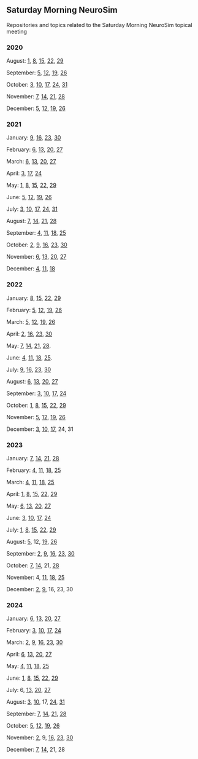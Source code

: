 ## Saturday Morning NeuroSim
Repositories and topics related to the Saturday Morning NeuroSim topical meeting

### 2020   
August: [1](https://github.com/OREL-group/Saturday-Morning-NeuroSim/tree/main/August%201), [8](https://github.com/OREL-group/Saturday-Morning-NeuroSim/tree/main/August%208), [15](https://github.com/OREL-group/Saturday-Morning-NeuroSim/tree/main/August%2015), [22](https://github.com/OREL-group/Saturday-Morning-NeuroSim/tree/main/August%2022), [29](https://github.com/OREL-group/Saturday-Morning-NeuroSim/tree/main/August%2029)   

September: [5](https://github.com/OREL-group/Saturday-Morning-NeuroSim/tree/main/September%205), [12](https://github.com/OREL-group/Saturday-Morning-NeuroSim/tree/main/September%2012), [19](https://github.com/OREL-group/Saturday-Morning-NeuroSim/tree/main/September%2019), [26](https://github.com/OREL-group/Saturday-Morning-NeuroSim/tree/main/September%2026)  

October: [3](https://github.com/OREL-group/Saturday-Morning-NeuroSim/tree/main/October%203), [10](https://github.com/OREL-group/Saturday-Morning-NeuroSim/tree/main/October%2010), [17](https://github.com/OREL-group/Saturday-Morning-NeuroSim/tree/main/October%2017), [24](https://github.com/OREL-group/Saturday-Morning-NeuroSim/blob/8b19fb094ecf03ccd5046595099a6ff4727d7080/October%2024/meeting-notes.md), [31](https://github.com/OREL-group/Saturday-Morning-NeuroSim/tree/8b19fb094ecf03ccd5046595099a6ff4727d7080/October%2031)   

November: [7](https://github.com/OREL-group/Saturday-Morning-NeuroSim/tree/8b19fb094ecf03ccd5046595099a6ff4727d7080/November%207), [14](https://github.com/OREL-group/Saturday-Morning-NeuroSim/blob/main/November%2014/meeting-notes.md), [21](https://github.com/OREL-group/Saturday-Morning-NeuroSim/blob/main/November%2021/meeting-notes.md), [28](https://github.com/OREL-group/Saturday-Morning-NeuroSim/tree/main/November%2028/meeting-notes.md)  

December: [5](https://github.com/OREL-group/Saturday-Morning-NeuroSim/blob/main/December%205/meeting-notes.md), [12](https://github.com/OREL-group/Saturday-Morning-NeuroSim/tree/main/December%2012), [19](https://github.com/OREL-group/Saturday-Morning-NeuroSim/tree/main/December%2019), [26](https://github.com/OREL-group/Saturday-Morning-NeuroSim/tree/main/December%2026)   

### 2021   
January: [9](https://github.com/OREL-group/Saturday-Morning-NeuroSim/tree/main/January%209/meeting-notes.md), [16](https://github.com/OREL-group/Saturday-Morning-NeuroSim/tree/main/January%2016/meeting-notes.md), [23](https://github.com/OREL-group/Saturday-Morning-NeuroSim/tree/main/January%2023), [30](https://github.com/OREL-group/Saturday-Morning-NeuroSim/tree/main/January%2030)   

February: [6](https://github.com/OREL-group/Saturday-Morning-NeuroSim/blob/main/February%206/meeting-notes.md), [13](https://github.com/OREL-group/Saturday-Morning-NeuroSim/tree/main/February%2013), [20](https://github.com/OREL-group/Saturday-Morning-NeuroSim/blob/main/February%2020/meeting-notes.md), [27](https://github.com/OREL-group/Saturday-Morning-NeuroSim/blob/main/February%2027/meeting-notes.md)   

March: [6](https://github.com/OREL-group/Saturday-Morning-NeuroSim/blob/main/March%206/meeting-notes.md), [13](https://github.com/OREL-group/Saturday-Morning-NeuroSim/blob/main/March%2013/meeting-notes.md), [20](https://github.com/OREL-group/Saturday-Morning-NeuroSim/tree/main/March%2020), [27](https://github.com/OREL-group/Saturday-Morning-NeuroSim/blob/main/March%2027/meeting-notes.md)   

April: [3](https://github.com/OREL-group/Saturday-Morning-NeuroSim/blob/main/April%203/meeting-notes.md), [17](https://github.com/OREL-group/Saturday-Morning-NeuroSim/tree/main/April%2017), [24](https://github.com/OREL-group/Saturday-Morning-NeuroSim/tree/main/April%2024)   

May: [1](https://github.com/OREL-group/Saturday-Morning-NeuroSim/tree/main/May%201), [8](https://github.com/OREL-group/Saturday-Morning-NeuroSim/tree/main/May%208), [15](https://github.com/OREL-group/Saturday-Morning-NeuroSim/blob/main/May%2015/meeting-notes.md), [22](https://github.com/OREL-group/Saturday-Morning-NeuroSim/blob/main/May%2022/meeting-notes.md), [29](https://github.com/OREL-group/Saturday-Morning-NeuroSim/blob/main/May%2029/meeting-notes.md)   

June: [5](https://github.com/OREL-group/Saturday-Morning-NeuroSim/blob/main/June%205/meeting-notes.md), [12](https://github.com/OREL-group/Saturday-Morning-NeuroSim/blob/main/June%2012/meeting-notes.md), [19](https://github.com/OREL-group/Saturday-Morning-NeuroSim/tree/main/June%2019), [26](https://github.com/OREL-group/Saturday-Morning-NeuroSim/blob/main/June%2026/meeting-notes.md)   

July: [3](https://github.com/OREL-group/Saturday-Morning-NeuroSim/blob/main/July%203/meeting-notes.md), [10](https://github.com/OREL-group/Saturday-Morning-NeuroSim/tree/main/July%2010), [17](https://github.com/OREL-group/Saturday-Morning-NeuroSim/blob/main/July%2017/meeting-notes.md), [24](https://github.com/OREL-group/Saturday-Morning-NeuroSim/blob/main/July%2024/meeting-notes.md), [31](https://github.com/OREL-group/Saturday-Morning-NeuroSim/tree/main/July%2031)   

August: [7](https://github.com/OREL-group/Saturday-Morning-NeuroSim/blob/main/August%207/meeting-notes.md), [14](https://github.com/OREL-group/Saturday-Morning-NeuroSim/blob/main/August%2014/meeting-notes.md), [21](https://github.com/OREL-group/Saturday-Morning-NeuroSim/blob/main/August%2021/meeting-notes.md), [28](https://github.com/OREL-group/Saturday-Morning-NeuroSim/blob/main/August%2028/meeting-notes.md)  

September: [4](https://github.com/OREL-group/Saturday-Morning-NeuroSim/blob/main/September%204/meeting-notes.md), [11](https://github.com/OREL-group/Saturday-Morning-NeuroSim/blob/main/September%2011/meeting-notes.md), [18](https://github.com/OREL-group/Saturday-Morning-NeuroSim/blob/main/September%2018/meeting-notes-9-18.md), [25](https://github.com/OREL-group/Saturday-Morning-NeuroSim/tree/main/September%2025)  

October: [2](https://github.com/OREL-group/Saturday-Morning-NeuroSim/blob/main/October%202/meeting-notes.md), [9](https://github.com/OREL-group/Saturday-Morning-NeuroSim/blob/main/October%209/meeting-notes.md), [16](https://github.com/OREL-group/Saturday-Morning-NeuroSim/tree/main/October%2016), [23](https://github.com/OREL-group/Saturday-Morning-NeuroSim/tree/main/October%2023), [30](https://github.com/OREL-group/Saturday-Morning-NeuroSim/tree/main/October%2030)  

November: [6](https://github.com/OREL-group/Saturday-Morning-NeuroSim/tree/main/November%206), [13](https://github.com/OREL-group/Saturday-Morning-NeuroSim/blob/main/November%2013/meeting-notes.md), [20](https://github.com/OREL-group/Saturday-Morning-NeuroSim/blob/main/November%2020/meeting-notes.md), [27](https://github.com/OREL-group/Saturday-Morning-NeuroSim/blob/main/November%2027/meeting-notes.md)  

December: [4](https://github.com/OREL-group/Saturday-Morning-NeuroSim/blob/main/December%204/meeting-notes.md), [11](https://github.com/OREL-group/Saturday-Morning-NeuroSim/tree/main/December%2011), [18](https://github.com/OREL-group/Saturday-Morning-NeuroSim/blob/main/December%2018/meeting-notes.md)

### 2022   
January: [8](https://github.com/OREL-group/Saturday-Morning-NeuroSim/tree/main/January%208), [15](https://github.com/OREL-group/Saturday-Morning-NeuroSim/blob/main/January%2015/meeting-notes.md), [22](https://github.com/OREL-group/Saturday-Morning-NeuroSim/tree/main/January%2022), [29](https://github.com/OREL-group/Saturday-Morning-NeuroSim/blob/main/January%2029/meeting-notes.md)

February: [5](https://github.com/OREL-group/Saturday-Morning-NeuroSim/blob/main/February%205/meeting-notes.md), [12](https://github.com/OREL-group/Saturday-Morning-NeuroSim/blob/main/February%2012/meeting-notes.md), [19](https://github.com/OREL-group/Saturday-Morning-NeuroSim/blob/main/February%2019/meeting-notes.md), [26](https://twitter.com/Orthogonal_Lab/status/1497687743517925378)

March: [5](https://github.com/OREL-group/Saturday-Morning-NeuroSim/blob/main/March%205/meeting-notes.md), [12](https://github.com/OREL-group/Saturday-Morning-NeuroSim/blob/main/March%2012/meeting-notes.md), [19](https://github.com/OREL-group/Saturday-Morning-NeuroSim/blob/main/March%2019/meeting-notes.md), [26](https://github.com/OREL-group/Saturday-Morning-NeuroSim/blob/main/March%2026/meeting-notes.md)

April: [2](https://github.com/OREL-group/Saturday-Morning-NeuroSim/blob/main/April%202/meeting-notes.md), [16](https://github.com/OREL-group/Saturday-Morning-NeuroSim/blob/main/April%2016/meeting-notes.md), [23](https://github.com/OREL-group/Saturday-Morning-NeuroSim/blob/main/April%2023/meeting-notes.md), [30](https://github.com/OREL-group/Saturday-Morning-NeuroSim/blob/main/April%2030/meeting-notes.md)  

May: [7](https://github.com/OREL-group/Saturday-Morning-NeuroSim/blob/main/May%207/meeting-notes.md), [14](https://github.com/OREL-group/Saturday-Morning-NeuroSim/blob/main/May%2014/meeting-notes.md), [21](https://github.com/OREL-group/Saturday-Morning-NeuroSim/blob/main/May%2021/meeting-notes.md), [28](https://github.com/OREL-group/Saturday-Morning-NeuroSim/blob/main/May%2028/meeting-notes.md). 

June: [4](https://github.com/OREL-group/Saturday-Morning-NeuroSim/blob/main/June%204/meeting-notes.md), [11](https://github.com/OREL-group/Saturday-Morning-NeuroSim/blob/main/June%2011/meeting-notes.md), [18](https://github.com/OREL-group/Saturday-Morning-NeuroSim/tree/main/June%2018), [25](https://github.com/OREL-group/Saturday-Morning-NeuroSim/tree/main/June%2025). 

July: [9](https://github.com/OREL-group/Saturday-Morning-NeuroSim/blob/main/July%209/meeting-notes.md), [16](https://github.com/OREL-group/Saturday-Morning-NeuroSim/blob/main/July%2016/meeting-notes.md), [23](https://github.com/OREL-group/Saturday-Morning-NeuroSim/blob/main/July%2023/meeting-notes.md), [30](https://github.com/OREL-group/Saturday-Morning-NeuroSim/blob/main/July%2030/meeting-notes.md) 

August: [6](https://github.com/OREL-group/Saturday-Morning-NeuroSim/blob/main/August%206/meeting-notes.md), [13](https://github.com/OREL-group/Saturday-Morning-NeuroSim/blob/main/August%2013/meeting-notes.md), [20](https://github.com/OREL-group/Saturday-Morning-NeuroSim/blob/main/August%2020/meeting-notes.md), [27](https://github.com/OREL-group/Saturday-Morning-NeuroSim/blob/main/August%2027/meeting-notes.md) 

September: [3](https://github.com/OREL-group/Saturday-Morning-NeuroSim/blob/main/September%203/meeting-notes.md), [10](https://github.com/OREL-group/Saturday-Morning-NeuroSim/blob/main/September%2010/meeting-notes.md), [17](https://github.com/OREL-group/Saturday-Morning-NeuroSim/blob/main/September%2017/meeting-notes.md), [24](https://github.com/OREL-group/Saturday-Morning-NeuroSim/blob/main/September%2024/meeting-notes.md)   

October: [1](https://github.com/OREL-group/Saturday-Morning-NeuroSim/blob/main/October%201/meeting-notes.md), [8](https://github.com/OREL-group/Saturday-Morning-NeuroSim/blob/main/October%208/meeting-notes.md), [15](https://github.com/OREL-group/Saturday-Morning-NeuroSim/blob/main/October%2015/meeting-notes.md), [22](https://github.com/OREL-group/Saturday-Morning-NeuroSim/blob/main/October%2022/meeting-notes.md), [29](https://github.com/OREL-group/Saturday-Morning-NeuroSim/blob/main/October%2029/meeting-notes.md)   

November: [5](https://github.com/OREL-group/Saturday-Morning-NeuroSim/blob/main/November%205/meeting-notes.md), [12](https://github.com/OREL-group/Saturday-Morning-NeuroSim/blob/main/November%2012/meeting-notes.md), [19](https://github.com/OREL-group/Saturday-Morning-NeuroSim/blob/main/November%2019/meeting-notes.md), [26](https://github.com/OREL-group/Saturday-Morning-NeuroSim/blob/main/November%2026/meeting-notes.md)  

December: [3](https://github.com/OREL-group/Saturday-Morning-NeuroSim/blob/main/December%203/meeting-notes.md), [10](https://github.com/OREL-group/Saturday-Morning-NeuroSim/blob/main/December%2010/meeting-notes.md), [17](https://github.com/OREL-group/Saturday-Morning-NeuroSim/tree/main/December%2017), 24, 31

### 2023   
January: [7](https://github.com/OREL-group/Saturday-Morning-NeuroSim/blob/main/January%207/meeting-notes.md), [14](https://github.com/OREL-group/Saturday-Morning-NeuroSim/blob/main/January%2014/meeting-notes.md), [21](https://github.com/OREL-group/Saturday-Morning-NeuroSim/blob/main/January%2021/meeting-notes.md), [28](https://github.com/OREL-group/Saturday-Morning-NeuroSim/blob/main/January%2028/meeting-notes.md)

February: [4](https://github.com/OREL-group/Saturday-Morning-NeuroSim/blob/main/February%204/meeting-notes.md), [11](https://github.com/OREL-group/Saturday-Morning-NeuroSim/blob/main/February%2011/meeting-notes.md), [18](https://github.com/OREL-group/Saturday-Morning-NeuroSim/blob/main/February%2018/meeting-notes.md), [25](https://github.com/OREL-group/Saturday-Morning-NeuroSim/blob/main/February%2025/meeting-notes.md)

March: [4](https://github.com/OREL-group/Saturday-Morning-NeuroSim/blob/main/March%204/meeting-notes.md), [11](https://github.com/OREL-group/Saturday-Morning-NeuroSim/blob/main/March%2011/meeting-notes.md), [18](https://github.com/OREL-group/Saturday-Morning-NeuroSim/blob/main/March%2018/meeting-notes.md), [25](https://github.com/OREL-group/Saturday-Morning-NeuroSim/blob/main/March%2025/meeting-notes.md)

April: [1](https://github.com/OREL-group/Saturday-Morning-NeuroSim/blob/main/April%201/meeting-notes.md), [8](https://github.com/OREL-group/Saturday-Morning-NeuroSim/blob/main/April%208/meeting-notes.md), [15](https://github.com/OREL-group/Saturday-Morning-NeuroSim/blob/main/April%2015/meeting-notes.md), [22](https://github.com/OREL-group/Saturday-Morning-NeuroSim/blob/main/April%2022/meeting-notes.md), [29](https://github.com/OREL-group/Saturday-Morning-NeuroSim/blob/main/April%2029/meeting-notes.md)

May: [6](https://github.com/OREL-group/Saturday-Morning-NeuroSim/blob/main/May%206/meeting-notes.md), [13](https://github.com/OREL-group/Saturday-Morning-NeuroSim/blob/main/May%2013/meeting-notes.md), [20](https://github.com/OREL-group/Saturday-Morning-NeuroSim/blob/main/May%2020/meeting-notes.md), [27](https://github.com/OREL-group/Saturday-Morning-NeuroSim/blob/main/May%2027/meeting-notes.md) 

June: [3](https://github.com/OREL-group/Saturday-Morning-NeuroSim/blob/main/June%203/meeting-notes.md), [10](https://github.com/OREL-group/Saturday-Morning-NeuroSim/tree/main/June%2010), [17](https://github.com/OREL-group/Saturday-Morning-NeuroSim/blob/main/June%2017/meeting-notes.md), [24](https://github.com/OREL-group/Saturday-Morning-NeuroSim/blob/main/June%2024/meeting-notes.md)

July: [1](https://github.com/OREL-group/Saturday-Morning-NeuroSim/blob/main/July%201/meeting-notes.md), [8](https://github.com/OREL-group/Saturday-Morning-NeuroSim/blob/main/July%208/meeting-notes.md), [15](https://github.com/OREL-group/Saturday-Morning-NeuroSim/blob/main/July%2015/meeting-notes.md), [22](https://github.com/OREL-group/Saturday-Morning-NeuroSim/blob/main/July%2022/meeting-notes.md), [29](https://github.com/OREL-group/Saturday-Morning-NeuroSim/blob/main/July%2029/meeting-notes-7-29.md)

August: [5](https://github.com/OREL-group/Saturday-Morning-NeuroSim/blob/main/August%205/meeting-notes.md), 12, [19](https://github.com/OREL-group/Saturday-Morning-NeuroSim/blob/main/August%2019/meeting-notes.md), [26](https://github.com/OREL-group/Saturday-Morning-NeuroSim/blob/main/August%2026/meeting-notes.md)    

September: [2](https://github.com/OREL-group/Saturday-Morning-NeuroSim/blob/main/September%202/meeting-notes.md), [9](https://github.com/OREL-group/Saturday-Morning-NeuroSim/blob/main/September%209/meeting-notes.md), [16](https://github.com/OREL-group/Saturday-Morning-NeuroSim/tree/main/September%2016), [23](https://github.com/OREL-group/Saturday-Morning-NeuroSim/blob/main/September%2023/meeting-files.md), [30](https://github.com/OREL-group/Saturday-Morning-NeuroSim/blob/main/September%2030/meeting-notes.md)   

October: [7](https://github.com/OREL-group/Saturday-Morning-NeuroSim/blob/main/October%207/meeting-notes.md), [14](https://github.com/OREL-group/Saturday-Morning-NeuroSim/blob/main/October%2014/meeting-notes.md), 21, [28](https://github.com/OREL-group/Saturday-Morning-NeuroSim/blob/main/October%2028/meeting-notes.md)

November: 4, [11](https://github.com/OREL-group/Saturday-Morning-NeuroSim/blob/main/November%2011/meeting-notes.md), [18](https://github.com/OREL-group/Saturday-Morning-NeuroSim/blob/main/November%2018/meeting-notes.md), [25](https://github.com/OREL-group/Saturday-Morning-NeuroSim/blob/main/November%2025/meeting-notes.md)

December: [2](https://github.com/OREL-group/Saturday-Morning-NeuroSim/blob/main/December%202/meeting-notes.md), [9](https://github.com/OREL-group/Saturday-Morning-NeuroSim/blob/main/December%209/meeting-notes.md), 16, 23, 30

### 2024   
January: [6](https://github.com/OREL-group/Saturday-Morning-NeuroSim/tree/main/January%206/meeting-notes.md), [13](https://github.com/OREL-group/Saturday-Morning-NeuroSim/blob/main/January%2013/meeting-notes.md), [20](https://github.com/OREL-group/Saturday-Morning-NeuroSim/blob/main/January%2020/meeting-notes.md), [27](https://github.com/OREL-group/Saturday-Morning-NeuroSim/blob/main/January%2027/meeting-notes.md)

February: [3](https://github.com/OREL-group/Saturday-Morning-NeuroSim/blob/main/February%203/meeting-notes.md), [10](https://github.com/OREL-group/Saturday-Morning-NeuroSim/blob/main/February%2010/meeting-notes.md), [17](https://github.com/OREL-group/Saturday-Morning-NeuroSim/blob/main/February%2017/meeting-notes.md), [24](https://github.com/OREL-group/Saturday-Morning-NeuroSim/blob/main/February%2024/meeting-notes.md)

March: [2](https://github.com/OREL-group/Saturday-Morning-NeuroSim/blob/main/March%202/meeting-notes.md), [9](https://github.com/OREL-group/Saturday-Morning-NeuroSim/blob/main/March%209/meeting-notes.md), [16](https://github.com/OREL-group/Saturday-Morning-NeuroSim/blob/main/March%2016/meeting-notes.md), [23](https://github.com/OREL-group/Saturday-Morning-NeuroSim/blob/main/March%2023/meeting-notes.md), [30](https://github.com/OREL-group/Saturday-Morning-NeuroSim/blob/main/March%2030/meeting-notes.md)

April: [6](https://github.com/OREL-group/Saturday-Morning-NeuroSim/blob/main/April%206/meeting-notes.md), [13](https://github.com/OREL-group/Saturday-Morning-NeuroSim/blob/main/April%2013/meeting-notes.md), [20](https://github.com/OREL-group/Saturday-Morning-NeuroSim/blob/main/April%2020/meeting-notes.md), [27](https://github.com/OREL-group/Saturday-Morning-NeuroSim/blob/main/April%2027/meeting-notes.md)

May: [4](https://github.com/OREL-group/Saturday-Morning-NeuroSim/blob/main/May%204/meeting-notes.md), [11](https://github.com/OREL-group/Saturday-Morning-NeuroSim/blob/main/May%2011/meeting-notes.md), [18](https://github.com/OREL-group/Saturday-Morning-NeuroSim/blob/main/May%2018/meeting-notes.md), [25](https://github.com/OREL-group/Saturday-Morning-NeuroSim/blob/main/May%2025/meeting-notes.md)

June: [1](https://github.com/OREL-group/Saturday-Morning-NeuroSim/blob/main/June%201/meeting-notes.md), [8](https://github.com/OREL-group/Saturday-Morning-NeuroSim/blob/main/June%208/meeting-notes.md), [15](https://github.com/OREL-group/Saturday-Morning-NeuroSim/blob/main/June%2015/meeting-notes.md), [22](https://github.com/OREL-group/Saturday-Morning-NeuroSim/blob/main/June%2022/meeting-notes.md), [29](https://github.com/OREL-group/Saturday-Morning-NeuroSim/blob/main/June%2029/meeting-notes.md)  

July: 6, [13](https://github.com/OREL-group/Saturday-Morning-NeuroSim/blob/main/July%2013/meeting-notes.md), [20](https://github.com/OREL-group/Saturday-Morning-NeuroSim/blob/main/July%2020/meeting-notes.md), [27](https://github.com/OREL-group/Saturday-Morning-NeuroSim/blob/main/July%2027/meeting-notes.md)

August: [3](https://github.com/OREL-group/Saturday-Morning-NeuroSim/blob/main/August%203/meeting-notes.md), [10](https://github.com/OREL-group/Saturday-Morning-NeuroSim/blob/main/August%2010/meeting-notes.md), 17, [24](https://github.com/OREL-group/Saturday-Morning-NeuroSim/blob/main/August%2024/meeting-notes.md), [31](https://github.com/OREL-group/Saturday-Morning-NeuroSim/blob/main/August%2031/meeting-notes.md)

September: [7](https://github.com/OREL-group/Saturday-Morning-NeuroSim/blob/main/September%207/meeting-notes.md), [14](https://github.com/OREL-group/Saturday-Morning-NeuroSim/blob/main/September%2014/meeting-notes.md), [21](https://github.com/OREL-group/Saturday-Morning-NeuroSim/blob/main/September%2021/meeting-notes.md), [28](https://github.com/OREL-group/Saturday-Morning-NeuroSim/blob/main/September%2028/meeting-notes.md)

October: [5](https://github.com/OREL-group/Saturday-Morning-NeuroSim/blob/main/October%205/meeting-notes.md), [12](https://github.com/OREL-group/Saturday-Morning-NeuroSim/blob/main/October%2012/meeting-notes.md), [19](https://github.com/OREL-group/Saturday-Morning-NeuroSim/blob/main/October%2019/meeting-notes.md), [26](https://github.com/OREL-group/Saturday-Morning-NeuroSim/blob/main/October%2026/meeting-notes.md)    

November: [2](https://github.com/OREL-group/Saturday-Morning-NeuroSim/blob/main/November%202/meeting-notes.md), 9, [16](https://github.com/OREL-group/Saturday-Morning-NeuroSim/blob/main/November%2016/meeting-notes.md), [23](https://github.com/OREL-group/Saturday-Morning-NeuroSim/blob/main/November%2023/meeting-notes.md), [30](https://github.com/OREL-group/Saturday-Morning-NeuroSim/blob/main/November%2030/meeting-notes.md)  

December: [7](), [14](), 21, 28
